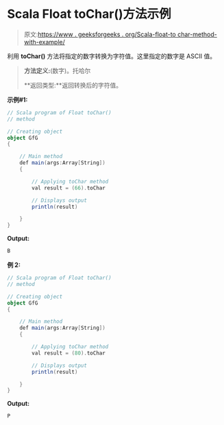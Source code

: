# Scala Float toChar()方法示例

> 原文:[https://www . geeksforgeeks . org/Scala-float-to char-method-with-example/](https://www.geeksforgeeks.org/scala-float-tochar-method-with-example/)

利用 **toChar()** 方法将指定的数字转换为字符值。这里指定的数字是 ASCII 值。

> **方法定义:**(数字)。托哈尔
> 
> **返回类型:**返回转换后的字符值。

**示例#1:**

```scala
// Scala program of Float toChar()
// method

// Creating object
object GfG
{ 

    // Main method
    def main(args:Array[String])
    {

        // Applying toChar method
        val result = (66).toChar

        // Displays output
        println(result)

    }
} 
```

**Output:**

```scala
B

```

**例 2:**

```scala
// Scala program of Float toChar()
// method

// Creating object
object GfG
{ 

    // Main method
    def main(args:Array[String])
    {

        // Applying toChar method
        val result = (80).toChar

        // Displays output
        println(result)

    }
} 
```

**Output:**

```scala
P

```
